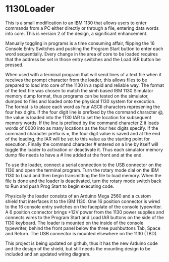 # 1130Loader

This is a small modification to an IBM 1130 that allows users to enter commands from a PC either directly or through a file, entering data words into core. This is version 2 of the design, a significant enhancement. 

Manually toggling in programs is a time consuming affair, flipping the 16 Console Entry Switches and pushing the Program Start button to enter each word sequentially. Every change in the area of core to be loaded requires that the address be set in those entry switches and the Load IAR button be pressed. 

When used with a terminal program that will send lines of a text file when it receives the prompt character from the loader, this allows files to be prepared to load into core of the 1130 in a rapid and reliable way. The format of the text file was chosen to match the simh based IBM 1130 Simulator memory dump format, thus programs can be tested on the simulator, dumped to files and loaded onto the physical 1130 system for execution. The format is to place each word as four ASCII characters represening the four hex digits. If the four digit line is prefixed by the command character @, the value is loaded into the 1130 IAR to set the location for subsequent memory words. If the line is prefixed by the command character Z it loads words of 0000 into as many locations as the four hex digits specify. If the command character prefix is =, the four digit value is saved and at the end of the loading, the IAR will be set to this value as the starting point for execution. Finally the command character # entered on a line by itself will toggle the loader to activation or deactivate it. Thus each simulator memory dump file needs to have a # line added at the front and at the end. 

To use the loader, connect a serial connection to the USB connector on the 1130 and open the terminal program. Turn the rotary mode dial on the IBM 1130 to Load and then begin transmitting the file to load memory. When the file is done and the loader is deactivated, turn the rotary mode switch back to Run and push Prog Start to begin executing code. 

Physically the loader consists of an Arduino Mega 2560 and a custom shield that interfaces it to the IBM 1130. One 16 position connector is wired to the 16 console entry switches on the faceplate of the console typewriter. A 6 position connector brings +12V power from the 1130 power supplies and connects wires to the Program Start and Load IAR buttons on the side of the 1130 keyboard. The loader is mounted on the inside of the console typewriter, behind the front panel below the three pushbuttons Tab, Space and Return. The USB connector is mounted elsewhere on the 1130 (TBD). 

This project is being updated on github, thus it has the new Arduino code and the design of the shield, but still needs the mounting design to be included and an updated wiring diagram. 
